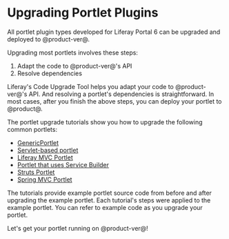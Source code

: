 # Upgrading Portlet Plugins [](id=upgrading-portlet-plugins)

All portlet plugin types developed for Liferay Portal 6 can be upgraded and
deployed to @product-ver@.

Upgrading most portlets involves these steps:

1.  Adapt the code to @product-ver@'s API
2.  Resolve dependencies

Liferay's Code Upgrade Tool helps you adapt your code to @product-ver@'s API.
And resolving a portlet's dependencies is straightforward. In most cases, after
you finish the above steps, you can deploy your portlet to @product@.

The portlet upgrade tutorials show you how to upgrade the following common
portlets: 

-   [GenericPortlet](/develop/tutorials/-/knowledge_base/7-1/upgrading-a-genericportlet)
-   [Servlet-based portlet](/develop/tutorials/-/knowledge_base/7-1/upgrading-a-servlet-based-portlet)
-   [Liferay MVC Portlet](/develop/tutorials/-/knowledge_base/7-1/upgrading-a-liferay-mvc-portlet)
-   [Portlet that uses Service Builder](/develop/tutorials/-/knowledge_base/7-1/upgrading-portlets-that-use-service-builder)
-   [Struts Portlet](/develop/tutorials/-/knowledge_base/7-0/upgrading-a-struts-portlet)
-   [Spring MVC Portlet](/develop/tutorials/-/knowledge_base/7-1/upgrading-a-spring-mvc-portlet)

<!-- TODO: readd JSF link, when available. -Cody

-   [Liferay JSF Portlet](develop/tutorials/-/knowledge_base/7-1/upgrading-a-liferay-jsf-portlet)
-->

The tutorials provide example portlet source code from before and after
upgrading the example portlet. Each tutorial's steps were applied to the example
portlet. You can refer to example code as you upgrade your portlet. 

Let's get your portlet running on @product-ver@!

